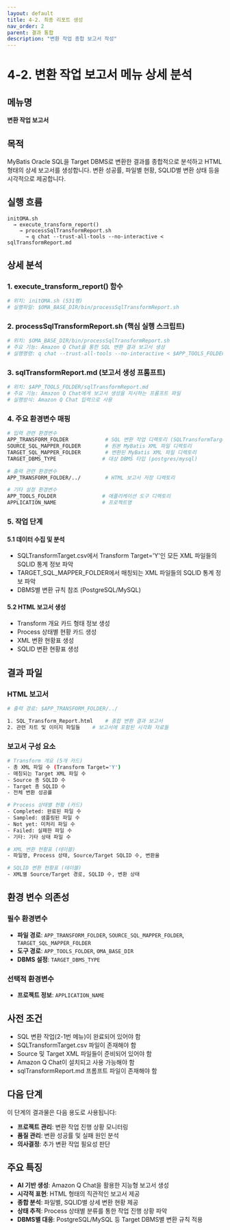 ```yaml
---
layout: default
title: 4-2. 최종 리포트 생성
nav_order: 2
parent: 결과 통합
description: "변환 작업 종합 보고서 작성"
---
```


# 4-2. 변환 작업 보고서 메뉴 상세 분석

## 메뉴명
**변환 작업 보고서**

## 목적
MyBatis Oracle SQL을 Target DBMS로 변환한 결과를 종합적으로 분석하고 HTML 형태의 상세 보고서를 생성합니다. 변환 성공률, 파일별 현황, SQLID별 변환 상태 등을 시각적으로 제공합니다.

## 실행 흐름
```
initOMA.sh 
  → execute_transform_report() 
    → processSqlTransformReport.sh
      → q chat --trust-all-tools --no-interactive < sqlTransformReport.md
```

## 상세 분석

### 1. **execute_transform_report() 함수**
```bash
# 위치: initOMA.sh (531행)
# 실행파일: $OMA_BASE_DIR/bin/processSqlTransformReport.sh
```

### 2. **processSqlTransformReport.sh (핵심 실행 스크립트)**
```bash
# 위치: $OMA_BASE_DIR/bin/processSqlTransformReport.sh
# 주요 기능: Amazon Q Chat을 통한 SQL 변환 결과 보고서 생성
# 실행명령: q chat --trust-all-tools --no-interactive < $APP_TOOLS_FOLDER/sqlTransformReport.md
```

### 3. **sqlTransformReport.md (보고서 생성 프롬프트)**
```bash
# 위치: $APP_TOOLS_FOLDER/sqlTransformReport.md
# 주요 기능: Amazon Q Chat에게 보고서 생성을 지시하는 프롬프트 파일
# 실행방식: Amazon Q Chat 입력으로 사용
```

### 4. **주요 환경변수 매핑**
```bash
# 입력 관련 환경변수
APP_TRANSFORM_FOLDER            # SQL 변환 작업 디렉토리 (SQLTransformTarget.csv 위치)
SOURCE_SQL_MAPPER_FOLDER        # 원본 MyBatis XML 파일 디렉토리
TARGET_SQL_MAPPER_FOLDER        # 변환된 MyBatis XML 파일 디렉토리
TARGET_DBMS_TYPE               # 대상 DBMS 타입 (postgres/mysql)

# 출력 관련 환경변수  
APP_TRANSFORM_FOLDER/../        # HTML 보고서 저장 디렉토리

# 기타 설정 환경변수
APP_TOOLS_FOLDER               # 애플리케이션 도구 디렉토리
APPLICATION_NAME               # 프로젝트명
```

### 5. **작업 단계**
#### **5.1 데이터 수집 및 분석**
- SQLTransformTarget.csv에서 Transform Target='Y'인 모든 XML 파일들의 SQLID 통계 정보 파악
- TARGET_SQL_MAPPER_FOLDER에서 매칭되는 XML 파일들의 SQLID 통계 정보 파악
- DBMS별 변환 규칙 참조 (PostgreSQL/MySQL)

#### **5.2 HTML 보고서 생성**
- Transform 개요 카드 형태 정보 생성
- Process 상태별 현황 카드 생성
- XML 변환 현황표 생성
- SQLID 변환 현황표 생성

## 결과 파일

### **HTML 보고서**
```bash
# 출력 경로: $APP_TRANSFORM_FOLDER/../

1. SQL_Transform_Report.html    # 종합 변환 결과 보고서
2. 관련 차트 및 이미지 파일들    # 보고서에 포함된 시각화 자료들
```

### **보고서 구성 요소**
```bash
# Transform 개요 (5개 카드)
- 총 XML 파일 수 (Transform Target='Y')
- 매칭되는 Target XML 파일 수
- Source 총 SQLID 수
- Target 총 SQLID 수
- 전체 변환 성공률

# Process 상태별 현황 (카드)
- Completed: 완료된 파일 수
- Sampled: 샘플링된 파일 수
- Not yet: 미처리 파일 수
- Failed: 실패한 파일 수
- 기타: 기타 상태 파일 수

# XML 변환 현황표 (테이블)
- 파일명, Process 상태, Source/Target SQLID 수, 변환율

# SQLID 변환 현황표 (테이블)
- XML별 Source/Target 경로, SQLID 수, 변환 상태
```

## 환경 변수 의존성

### **필수 환경변수**
- **파일 경로**: `APP_TRANSFORM_FOLDER`, `SOURCE_SQL_MAPPER_FOLDER`, `TARGET_SQL_MAPPER_FOLDER`
- **도구 경로**: `APP_TOOLS_FOLDER`, `OMA_BASE_DIR`
- **DBMS 설정**: `TARGET_DBMS_TYPE`

### **선택적 환경변수**
- **프로젝트 정보**: `APPLICATION_NAME`

## 사전 조건
- SQL 변환 작업(2-1번 메뉴)이 완료되어 있어야 함
- SQLTransformTarget.csv 파일이 존재해야 함
- Source 및 Target XML 파일들이 준비되어 있어야 함
- Amazon Q Chat이 설치되고 사용 가능해야 함
- sqlTransformReport.md 프롬프트 파일이 존재해야 함

## 다음 단계
이 단계의 결과물은 다음 용도로 사용됩니다:
- **프로젝트 관리**: 변환 작업 진행 상황 모니터링
- **품질 관리**: 변환 성공률 및 실패 원인 분석
- **의사결정**: 추가 변환 작업 필요성 판단

## 주요 특징
- **AI 기반 생성**: Amazon Q Chat을 활용한 지능형 보고서 생성
- **시각적 표현**: HTML 형태의 직관적인 보고서 제공
- **종합 분석**: 파일별, SQLID별 상세 변환 현황 제공
- **상태 추적**: Process 상태별 분류를 통한 작업 진행 상황 파악
- **DBMS별 대응**: PostgreSQL/MySQL 등 Target DBMS별 변환 규칙 적용
